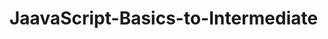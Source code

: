 # JaavaScript-Basics-to-Intermediate

<!-- This repo consist of all the codes to learn the basics of vanilla JS. TO learn more about it, I suggest you follow the odinproject -->

